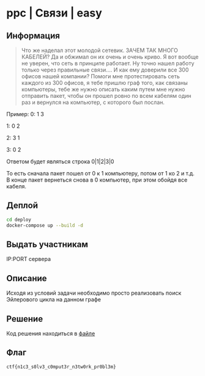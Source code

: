 # ppc | Связи | easy

## Информация
> Что же наделал этот молодой сетевик. ЗАЧЕМ ТАК МНОГО КАБЕЛЕЙ? Да и обжимал он их очень и очень криво. Я вот вообще не уверен, что сеть в принципе работает. Ну точно нашел работу только через правильные связи.... И как ему доверили все 300 офисов нашей компании?
Помоги мне протестировать сеть каждого из 300 офисов, я тебе пришлю граф того, как связаны компьютеры, тебе же нужно описать каким путем мне нужно отправить пакет, чтобы он прошел ровно по всем кабелям один раз и вернулся на компьютер, с которого был послан.

Пример:
0: 1 3

1: 0 2

2: 3 1

3: 0 2

Ответом будет являться строка 0|1|2|3|0

То есть сначала пакет пошел от 0 к 1 компьютеру, потом от 1 ко 2 и т.д. В конце пакет вернеться снова в 0 компьютер, при этом обойдя все кабеля.

## Деплой
```bash
cd deploy
docker-compose up --build -d
```

## Выдать участникам
IP:PORT сервера

## Описание
Исходя из условий задачи необходимо просто реализовать поиск Эйлерового цикла на данном графе

## Решение
Код решения находиться в [файле](solve/solve.py)

## Флаг

`ctf{n1c3_s0lv3_c0mput3r_n3tw0rk_pr0bl3m}`